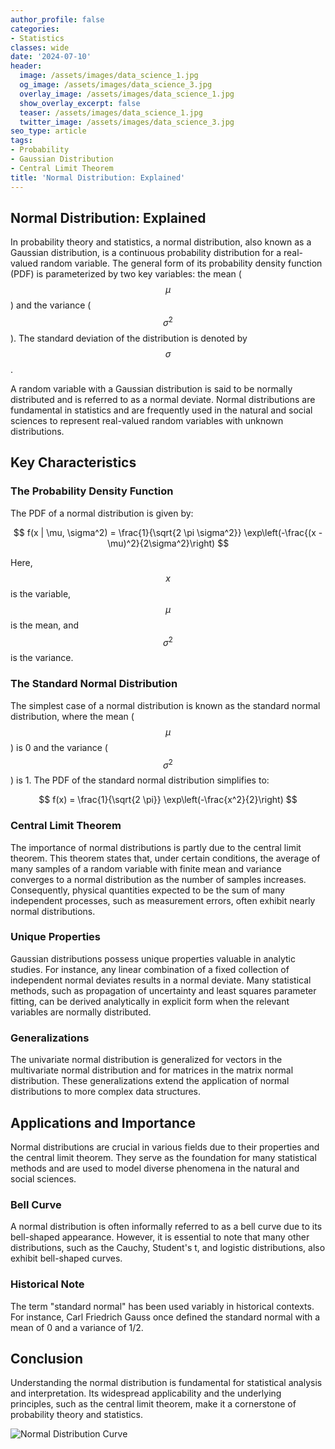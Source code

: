 ```yaml
---
author_profile: false
categories:
- Statistics
classes: wide
date: '2024-07-10'
header:
  image: /assets/images/data_science_1.jpg
  og_image: /assets/images/data_science_3.jpg
  overlay_image: /assets/images/data_science_1.jpg
  show_overlay_excerpt: false
  teaser: /assets/images/data_science_1.jpg
  twitter_image: /assets/images/data_science_3.jpg
seo_type: article
tags:
- Probability
- Gaussian Distribution
- Central Limit Theorem
title: 'Normal Distribution: Explained'
---
```


## Normal Distribution: Explained

In probability theory and statistics, a normal distribution, also known as a Gaussian distribution, is a continuous probability distribution for a real-valued random variable. The general form of its probability density function (PDF) is parameterized by two key variables: the mean ($$\mu$$) and the variance ($$\sigma^2$$). The standard deviation of the distribution is denoted by $$\sigma$$.

A random variable with a Gaussian distribution is said to be normally distributed and is referred to as a normal deviate. Normal distributions are fundamental in statistics and are frequently used in the natural and social sciences to represent real-valued random variables with unknown distributions.

## Key Characteristics

### The Probability Density Function

The PDF of a normal distribution is given by:

$$
f(x | \mu, \sigma^2) = \frac{1}{\sqrt{2 \pi \sigma^2}} \exp\left(-\frac{(x - \mu)^2}{2\sigma^2}\right)
$$

Here, $$x$$ is the variable, $$\mu$$ is the mean, and $$\sigma^2$$ is the variance.

### The Standard Normal Distribution

The simplest case of a normal distribution is known as the standard normal distribution, where the mean ($$\mu$$) is 0 and the variance ($$\sigma^2$$) is 1. The PDF of the standard normal distribution simplifies to:

$$
f(x) = \frac{1}{\sqrt{2 \pi}} \exp\left(-\frac{x^2}{2}\right)
$$

### Central Limit Theorem

The importance of normal distributions is partly due to the central limit theorem. This theorem states that, under certain conditions, the average of many samples of a random variable with finite mean and variance converges to a normal distribution as the number of samples increases. Consequently, physical quantities expected to be the sum of many independent processes, such as measurement errors, often exhibit nearly normal distributions.

### Unique Properties

Gaussian distributions possess unique properties valuable in analytic studies. For instance, any linear combination of a fixed collection of independent normal deviates results in a normal deviate. Many statistical methods, such as propagation of uncertainty and least squares parameter fitting, can be derived analytically in explicit form when the relevant variables are normally distributed.

### Generalizations

The univariate normal distribution is generalized for vectors in the multivariate normal distribution and for matrices in the matrix normal distribution. These generalizations extend the application of normal distributions to more complex data structures.

## Applications and Importance

Normal distributions are crucial in various fields due to their properties and the central limit theorem. They serve as the foundation for many statistical methods and are used to model diverse phenomena in the natural and social sciences.

### Bell Curve

A normal distribution is often informally referred to as a bell curve due to its bell-shaped appearance. However, it is essential to note that many other distributions, such as the Cauchy, Student's t, and logistic distributions, also exhibit bell-shaped curves.

### Historical Note

The term "standard normal" has been used variably in historical contexts. For instance, Carl Friedrich Gauss once defined the standard normal with a mean of 0 and a variance of 1/2. 

## Conclusion

Understanding the normal distribution is fundamental for statistical analysis and interpretation. Its widespread applicability and the underlying principles, such as the central limit theorem, make it a cornerstone of probability theory and statistics.

![Normal Distribution Curve](https://upload.wikimedia.org/wikipedia/commons/thumb/7/74/Normal_Distribution_PDF.svg/1280px-Normal_Distribution_PDF.svg.png)

